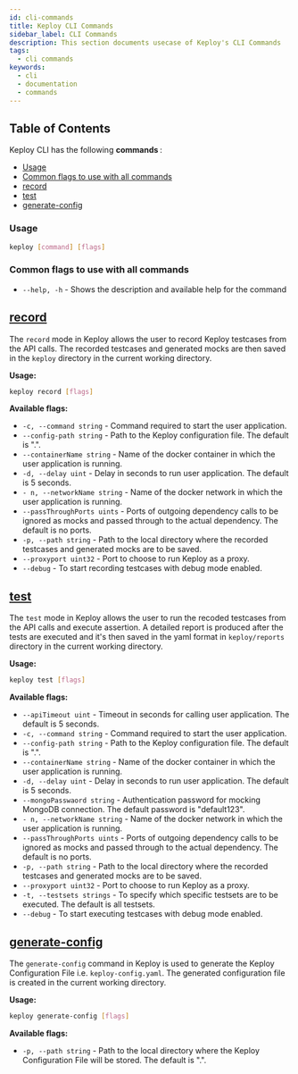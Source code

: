 ```yaml
---
id: cli-commands
title: Keploy CLI Commands
sidebar_label: CLI Commands
description: This section documents usecase of Keploy's CLI Commands
tags:
  - cli commands
keywords:
  - cli
  - documentation
  - commands
---
```


## Table of Contents

Keploy CLI has the following <b> commands </b>:

- [Usage](#usage)
- [Common flags to use with all commands](#common-flags-to-use-with-all-commands)
- [record](#record)
- [test](#test)
- [generate-config](#generate-config)

### Usage

```bash
keploy [command] [flags]
```

### Common flags to use with all commands

- `--help, -h` - Shows the description and available help for the command

## [record](#record)

The `record` mode in Keploy allows the user to record Keploy testcases from the API calls. The recorded testcases and generated mocks are then saved in the `keploy` directory in the current working directory.

<b> Usage: </b>

```bash
keploy record [flags]
```

<b> Available flags: </b>

- `-c, --command string` - Command required to start the user application.
- `--config-path string` - Path to the Keploy configuration file. The default is ".".
- `--containerName string` - Name of the docker container in which the user application is running.
- `-d, --delay uint` - Delay in seconds to run user application. The default is 5 seconds.
- `- n, --networkName string` - Name of the docker network in which the user application is running.
- `--passThroughPorts uints` - Ports of outgoing dependency calls to be ignored as mocks and passed through to the actual dependency. The default is no ports.
- `-p, --path string` - Path to the local directory where the recorded testcases and generated mocks are to be saved.
- `--proxyport uint32` - Port to choose to run Keploy as a proxy.
- `--debug` - To start recording testcases with debug mode enabled.

## [test](#test)

The `test` mode in Keploy allows the user to run the recoded testcases from the API calls and execute assertion. A detailed report is produced after the tests are executed and it's then saved in the yaml format in `keploy/reports` directory in the current working directory.

<b> Usage: </b>

```bash
keploy test [flags]
```

<b> Available flags: </b>

- `--apiTimeout uint` - Timeout in seconds for calling user application. The default is 5 seconds.
- `-c, --command string` - Command required to start the user application.
- `--config-path string` - Path to the Keploy configuration file. The default is ".".
- `--containerName string` - Name of the docker container in which the user application is running.
- `-d, --delay uint` - Delay in seconds to run user application. The default is 5 seconds.
- `--mongoPasswaord string` - Authentication password for mocking MongoDB connection. The default password is "default123".
- `- n, --networkName string` - Name of the docker network in which the user application is running.
- `--passThroughPorts uints` - Ports of outgoing dependency calls to be ignored as mocks and passed through to the actual dependency. The default is no ports.
- `-p, --path string` - Path to the local directory where the recorded testcases and generated mocks are to be saved.
- `--proxyport uint32` - Port to choose to run Keploy as a proxy.
- `-t, --testsets strings` - To specify which specific testsets are to be executed. The default is all testsets.
- `--debug` - To start executing testcases with debug mode enabled.

## [generate-config](#generate-config)

The `generate-config` command in Keploy is used to generate the Keploy Configuration File i.e. `keploy-config.yaml`. The generated configuration file is created in the current working directory.

<b> Usage: </b>

```bash
keploy generate-config [flags]
```

<b> Available flags: </b>

- `-p, --path string` - Path to the local directory where the Keploy Configuration File will be stored. The default is ".".
